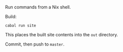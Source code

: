 Run commands from a Nix shell.

Build:

    cabal run site

This places the built site contents into the `out` directory.

Commit, then push to `master`.
